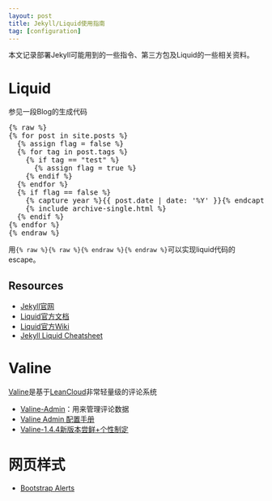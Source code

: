 ```yaml
---
layout: post
title: Jekyll/Liquid使用指南
tag: [configuration]
---
```


本文记录部署Jekyll可能用到的一些指令、第三方包及Liquid的一些相关资料。

<!--more-->

# Liquid
参见一段Blog的生成代码
<div markdown="0">
<pre>
{% raw %}
{% for post in site.posts %}
  {% assign flag = false %}
  {% for tag in post.tags %}
    {% if tag == "test" %}
      {% assign flag = true %}
    {% endif %}
  {% endfor %}
  {% if flag == false %}
    {% capture year %}{{ post.date | date: '%Y' }}{% endcapture %}
    {% include archive-single.html %}
  {% endif %}
{% endfor %}
{% endraw %}
</pre>
</div>

用`{% raw %}{% raw %}{% endraw %}{% endraw %}`可以实现liquid代码的escape。

## Resources
* [Jekyll官网](https://jekyllrb.com/)
* [Liquid官方文档](https://shopify.github.io/liquid/)
* [Liquid官方Wiki](https://github.com/Shopify/liquid/wiki)
* [Jekyll Liquid Cheatsheet](https://gist.github.com/JJediny/a466eed62cee30ad45e2)

# Valine
[Valine](https://valine.js.org/)是基于[LeanCloud](https://leancloud.cn/)非常轻量级的评论系统
* [Valine-Admin](https://github.com/DesertsP/Valine-Admin)：用来管理评论数据
* [Valine Admin 配置手册](https://deserts.io/valine-admin-document/)
* [Valine-1.4.4新版本尝鲜+个性制定](https://cungudafa.gitee.io/post/8202.html)

# 网页样式
* [Bootstrap Alerts](https://getbootstrap.com/docs/4.0/components/alerts/)